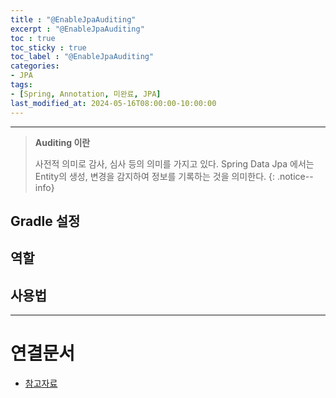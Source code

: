 ```yaml
---
title : "@EnableJpaAuditing"
excerpt : "@EnableJpaAuditing"
toc : true
toc_sticky : true
toc_label : "@EnableJpaAuditing"
categories:
- JPA
tags:
- [Spring, Annotation, 미완료, JPA]
last_modified_at: 2024-05-16T08:00:00-10:00:00
---
```

  
---
  
> **Auditing 이란**  
>
> 사전적 의미로 감사, 심사 등의 의미를 가지고 있다. Spring Data Jpa 에서는 Entity의 생성, 변경을 감지하여 정보를 기록하는 것을 의미한다. 
{: .notice--info}  
  
## Gradle 설정
  
## 역할
  
## 사용법

---
  
# 연결문서
- [참고자료](https://velog.io/@kdohyeon/Spring-EnableJpaAuditing)